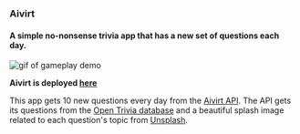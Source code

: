 ### Aivirt
#### A simple no-nonsense trivia app that has a new set of questions each day.
![gif of gameplay demo](aivirt_demo.gif)

__Aivirt is deployed [here](https://jtrtj.github.io/aivirt)__

This app gets 10 new questions every day from the [Aivirt API](https://github.com/jtrtj/aivirt_api). The API gets its questions from the [Open Trivia database](https://opentdb.com/) and a beautiful splash image related to each question's topic from [Unsplash](https://unsplash.com/developers).